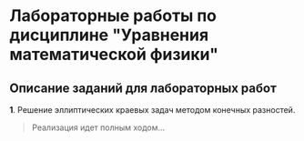 # Лабораторные работы по дисциплине "Уравнения математической физики" #
## Описание заданий для лабораторных работ ##

**1**. Решение эллиптических краевых задач методом конечных разностей.
>Реализация идет полным ходом...